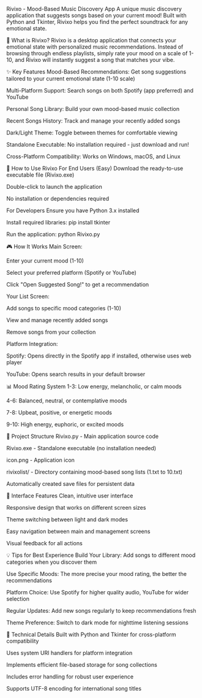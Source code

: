 Rivixo - Mood-Based Music Discovery App
A unique music discovery application that suggests songs based on your current mood! Built with Python and Tkinter, Rivixo helps you find the perfect soundtrack for any emotional state.

🎵 What is Rivixo?
Rivixo is a desktop application that connects your emotional state with personalized music recommendations. Instead of browsing through endless playlists, simply rate your mood on a scale of 1-10, and Rivixo will instantly suggest a song that matches your vibe.

✨ Key Features
Mood-Based Recommendations: Get song suggestions tailored to your current emotional state (1-10 scale)

Multi-Platform Support: Search songs on both Spotify (app preferred) and YouTube

Personal Song Library: Build your own mood-based music collection

Recent Songs History: Track and manage your recently added songs

Dark/Light Theme: Toggle between themes for comfortable viewing

Standalone Executable: No installation required - just download and run!

Cross-Platform Compatibility: Works on Windows, macOS, and Linux

🚀 How to Use Rivixo
For End Users (Easy)
Download the ready-to-use executable file (Rivixo.exe)

Double-click to launch the application

No installation or dependencies required

For Developers
Ensure you have Python 3.x installed

Install required libraries: pip install tkinter

Run the application: python Rivixo.py

🎮 How It Works
Main Screen:

Enter your current mood (1-10)

Select your preferred platform (Spotify or YouTube)

Click "Open Suggested Song!" to get a recommendation

Your List Screen:

Add songs to specific mood categories (1-10)

View and manage recently added songs

Remove songs from your collection

Platform Integration:

Spotify: Opens directly in the Spotify app if installed, otherwise uses web player

YouTube: Opens search results in your default browser

📊 Mood Rating System
1-3: Low energy, melancholic, or calm moods

4-6: Balanced, neutral, or contemplative moods

7-8: Upbeat, positive, or energetic moods

9-10: High energy, euphoric, or excited moods

📁 Project Structure
Rivixo.py - Main application source code

Rivixo.exe - Standalone executable (no installation needed)

icon.png - Application icon

rivixolist/ - Directory containing mood-based song lists (1.txt to 10.txt)

Automatically created save files for persistent data

🎨 Interface Features
Clean, intuitive user interface

Responsive design that works on different screen sizes

Theme switching between light and dark modes

Easy navigation between main and management screens

Visual feedback for all actions

💡 Tips for Best Experience
Build Your Library: Add songs to different mood categories when you discover them

Use Specific Moods: The more precise your mood rating, the better the recommendations

Platform Choice: Use Spotify for higher quality audio, YouTube for wider selection

Regular Updates: Add new songs regularly to keep recommendations fresh

Theme Preference: Switch to dark mode for nighttime listening sessions

🔧 Technical Details
Built with Python and Tkinter for cross-platform compatibility

Uses system URI handlers for platform integration

Implements efficient file-based storage for song collections

Includes error handling for robust user experience

Supports UTF-8 encoding for international song titles
